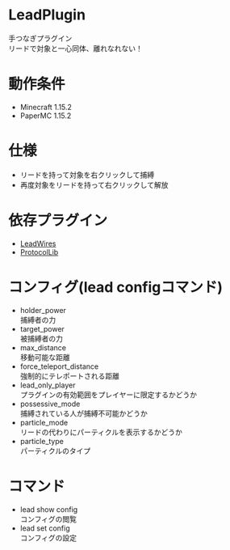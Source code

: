 # LeadPlugin
手つなぎプラグイン  
リードで対象と一心同体、離れなれない！  

# 動作条件  
- Minecraft 1.15.2
- PaperMC 1.15.2

# 仕様  
- リードを持って対象を右クリックして捕縛  
- 再度対象をリードを持って右クリックして解放

# 依存プラグイン  
- [LeadWires](https://www.spigotmc.org/resources/leadwires.76515/)  
- [ProtocolLib](https://www.spigotmc.org/resources/protocollib.1997/)

# コンフィグ(lead configコマンド)
- holder_power  
  捕縛者の力　　
- target_power  
  被捕縛者の力
- max_distance  
  移動可能な距離  
- force_teleport_distance  
  強制的にテレポートされる距離
- lead_only_player  
  プラグインの有効範囲をプレイヤーに限定するかどうか  
- possessive_mode  
  捕縛されている人が捕縛不可能かどうか
- particle_mode  
  リードの代わりにパーティクルを表示するかどうか
- particle_type  
  パーティクルのタイプ
  
# コマンド 
- lead show config  
  コンフィグの閲覧
- lead set config  
  コンフィグの設定
